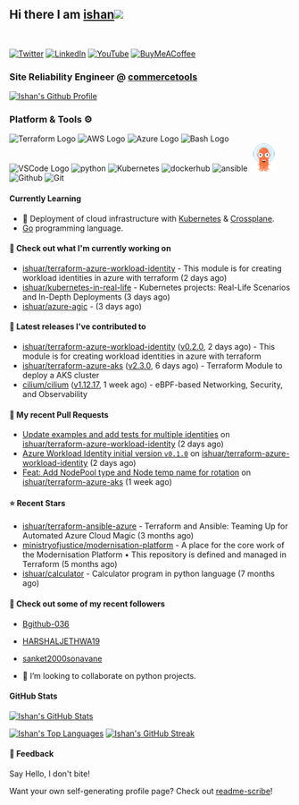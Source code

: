 ## Hi there I am [ishan](https://ishan.learndevops.in/)<img src="https://raw.githubusercontent.com/MartinHeinz/MartinHeinz/master/wave.gif" width="30px">
<br/>

[![Twitter](https://img.shields.io/badge/Twitter-%231DA1F2.svg?style=for-the-badge&logo=Twitter&logoColor=white)](https://twitter.com/ishuar_)
[![LinkedIn](https://img.shields.io/badge/linkedin-%230077B5.svg?style=for-the-badge&logo=linkedin&logoColor=white)](https://linkedin.com/in/ishuar)
[![YouTube](https://img.shields.io/badge/YouTube-%23FF0000.svg?style=for-the-badge&logo=YouTube&logoColor=white)](https://www.youtube.com/@learndevopsdotin) [![BuyMeACoffee](https://img.shields.io/badge/Buy%20Me%20a%20Coffee-ffdd00?style=for-the-badge&logo=buy-me-a-coffee&logoColor=black)](https://www.buymeacoffee.com/ishuar)

### Site Reliability Engineer @ [commercetools](https://commercetools.com/)

[![Ishan's Github Profile](https://github-profile-summary-cards.vercel.app/api/cards/profile-details?username=ishuar&theme=github_dark)](https://github.com/vn7n24fzkq/github-profile-summary-cards)

### Platform & Tools ⚙️



<p>
  <img src="https://user-images.githubusercontent.com/25181517/183345121-36788a6e-5462-424a-be67-af1ebeda79a2.png" alt="Terraform Logo" width="50" height="50" />
  <img src="https://cdn.worldvectorlogo.com/logos/aws-2.svg" alt="AWS Logo" width="50" height="50" />
  <img src="https://cdn.worldvectorlogo.com/logos/azure-1.svg" alt="Azure Logo" width="50" height="50" />
  <img src="https://cdn.worldvectorlogo.com/logos/bash-1.svg" alt="Bash Logo" width="50" height="50"  width="50" height="50" />
  <img src="https://cdn.worldvectorlogo.com/logos/visual-studio-code-1.svg" alt="VSCode Logo" width="50" height="50"/>
  <img src="https://worldvectorlogo.com/logos/python-5.svg"alt="python" width="50" height="50" />
  <img src="https://worldvectorlogo.com/logos/kubernets.svg" alt="Kubernetes" width="50" height="50" />
  <img src="https://cdn.worldvectorlogo.com/logos/docker.svg" alt="dockerhub" width="50" height="50" />
  <img src="https://cdn.worldvectorlogo.com/logos/ansible.svg" alt="ansible" width="50" height="50" />
  <img src="./svg/argoprojio-icon.svg" alt="argocd" width="50" height="50" />
  <img src="https://worldvectorlogo.com/logos/github-icon.svg" alt="Github" width="50" height="50" />
  <img src="https://worldvectorlogo.com/logos/git-icon.svg" alt="Git" width="50" height="50" />
</p>

#### Currently Learning
- 🌱 Deployment of cloud infrastructure with [Kubernetes](https://kubernetes.io/docs/concepts/overview/) & [Crossplane](https://www.crossplane.io/).
- [Go](https://go.dev/doc/) programming language.

#### 👷 Check out what I'm currently working on

- [ishuar/terraform-azure-workload-identity](https://github.com/ishuar/terraform-azure-workload-identity) - This module is for creating workload identities in azure with terraform (2 days ago)
- [ishuar/kubernetes-in-real-life](https://github.com/ishuar/kubernetes-in-real-life) - Kubernetes projects: Real-Life Scenarios and In-Depth Deployments (3 days ago)
- [ishuar/azure-agic](https://github.com/ishuar/azure-agic) -  (3 days ago)

#### 🔭 Latest releases I've contributed to

- [ishuar/terraform-azure-workload-identity](https://github.com/ishuar/terraform-azure-workload-identity) ([v0.2.0](https://github.com/ishuar/terraform-azure-workload-identity/releases/tag/v0.2.0), 2 days ago) - This module is for creating workload identities in azure with terraform
- [ishuar/terraform-azure-aks](https://github.com/ishuar/terraform-azure-aks) ([v2.3.0](https://github.com/ishuar/terraform-azure-aks/releases/tag/v2.3.0), 6 days ago) - Terraform Module to deploy a AKS cluster
- [cilium/cilium](https://github.com/cilium/cilium) ([v1.12.17](https://github.com/cilium/cilium/releases/tag/v1.12.17), 1 week ago) - eBPF-based Networking, Security, and Observability

#### 🔨 My recent Pull Requests

- [Update examples and add tests for multiple identities](https://github.com/ishuar/terraform-azure-workload-identity/pull/2) on [ishuar/terraform-azure-workload-identity](https://github.com/ishuar/terraform-azure-workload-identity) (2 days ago)
- [Azure Workload Identity initial version `v0.1.0`](https://github.com/ishuar/terraform-azure-workload-identity/pull/1) on [ishuar/terraform-azure-workload-identity](https://github.com/ishuar/terraform-azure-workload-identity) (2 days ago)
- [Feat: Add NodePool type and Node temp name for rotation](https://github.com/ishuar/terraform-azure-aks/pull/22) on [ishuar/terraform-azure-aks](https://github.com/ishuar/terraform-azure-aks) (1 week ago)

#### ⭐ Recent Stars

- [ishuar/terraform-ansible-azure](https://github.com/ishuar/terraform-ansible-azure) - Terraform and Ansible: Teaming Up for Automated Azure Cloud Magic (3 months ago)
- [ministryofjustice/modernisation-platform](https://github.com/ministryofjustice/modernisation-platform) - A place for the core work of the Modernisation Platform • This repository is defined and managed in Terraform (5 months ago)
- [ishuar/calculator](https://github.com/ishuar/calculator) - Calculator program in python language (7 months ago)

#### 👯 Check out some of my recent followers

- [Bgithub-036](https://github.com/Bgithub-036)
- [HARSHALJETHWA19](https://github.com/HARSHALJETHWA19)
- [sanket2000sonavane](https://github.com/sanket2000sonavane)

- 👯 I’m looking to collaborate on python projects.


#### GitHub Stats

[![Ishan's GitHub Stats](https://github-readme-stats-ishuar.vercel.app/api?username=ishuar&show_icons=true&count_private=true&theme=radical&show=prs_merged_percentage&rank_icon=github)](https://github.com/ishuar/github-readme-stats)

[![Ishan's Top Languages](https://github-readme-stats-ishuar.vercel.app/api/top-langs?username=ishuar&layout=compact&langs_count=8&card_width=400&theme=radical)](#)
[![Ishan's GitHub Streak](https://streak-stats.demolab.com?user=ishuar&theme=radical&hide_border=false&card_width=400)](https://git.io/streak-stats)

#### 💬 Feedback

Say Hello, I don't bite!


Want your own self-generating profile page? Check out [readme-scribe](https://github.com/muesli/readme-scribe)!
